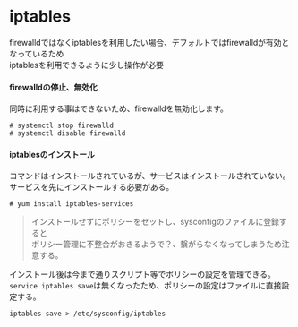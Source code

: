 # iptables
firewalldではなくiptablesを利用したい場合、デフォルトではfirewalldが有効となっているため  
iptablesを利用できるように少し操作が必要  

#### firewalldの停止、無効化
同時に利用する事はできないため、firewalldを無効化します。  

```
# systemctl stop firewalld
# systemctl disable firewalld
```

#### iptablesのインストール
コマンドはインストールされているが、サービスはインストールされていない。  
サービスを先にインストールする必要がある。  

```
# yum install iptables-services
```

> インストールせずにポリシーをセットし、sysconfigのファイルに登録すると  
> ポリシー管理に不整合がおきるようで？、繋がらなくなってしまうため注意する。

インストール後は今まで通りスクリプト等でポリシーの設定を管理できる。
`service iptables save`は無くなったため、ポリシーの設定はファイルに直接設定する。  

```
iptables-save > /etc/sysconfig/iptables
```
